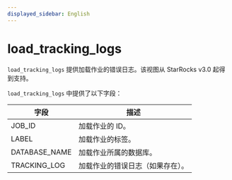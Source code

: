 ```yaml
---
displayed_sidebar: English
---
```


# load_tracking_logs

`load_tracking_logs` 提供加载作业的错误日志。该视图从 StarRocks v3.0 起得到支持。

`load_tracking_logs` 中提供了以下字段：

|**字段**|**描述**|
|---|---|
|JOB_ID|加载作业的 ID。|
|LABEL|加载作业的标签。|
|DATABASE_NAME|加载作业所属的数据库。|
|TRACKING_LOG|加载作业的错误日志（如果存在）。|
